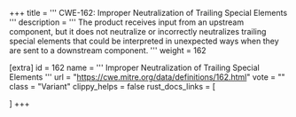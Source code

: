 +++
title = '''
CWE-162: Improper Neutralization of Trailing Special Elements
'''
description	= '''
The product receives input from an upstream component, but it does not neutralize or incorrectly neutralizes trailing special elements that could be interpreted in unexpected ways when they are sent to a downstream component.
'''
weight = 162

[extra]
id = 162
name = '''
Improper Neutralization of Trailing Special Elements
'''
url = "https://cwe.mitre.org/data/definitions/162.html"
vote = ""
class = "Variant"
clippy_helps = false
rust_docs_links = [
	
]
+++

